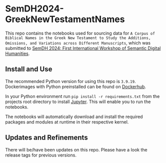 # SemDH2024-GreekNewTestamentNames

This repo contains the notebooks used for sourcing data for `A Corpus of Biblical Names in the Greek New Testament to Study the Additions, Omissions, and Variations across Different Manuscripts`, which was submitted to [SemDH 2024: First International Workshop of Semantic Digital Humanities](https://semdh.github.io).

## Install and Use

The recommended Python version for using this repo is `3.9.19`. Dockerimages with Python preinstalled can be found on [Dockerhub](https://hub.docker.com/_/python).

In your Python environment run `pip install -r requirements.txt` from the projects root directory to install [Jupyter](https://jupyter.org). This will enable you to run the notebooks.

The notebooks will automatically download and install the required packages and modules at runtime in their respective kernel.

## Updates and Refinements

There will be/have been updates on this repo. Please have a look the release tags for previous versions.

<!--
## How to Cite

If you use this code or data in your research, please cite:

```bibtex
@Article{Werner2024,
  author       = {Christoph Werner and Zacharias Shoukry and Soham Al-Suadi and Frank Krüger},
  title        = {A Corpus of Biblical Names in the Greek New Testament to Study the Additions, Omissions, and Variations across Different Manuscripts},
  journal      = {tba},
  year         = {2024},
  doi          = {tba},
}
```
-->